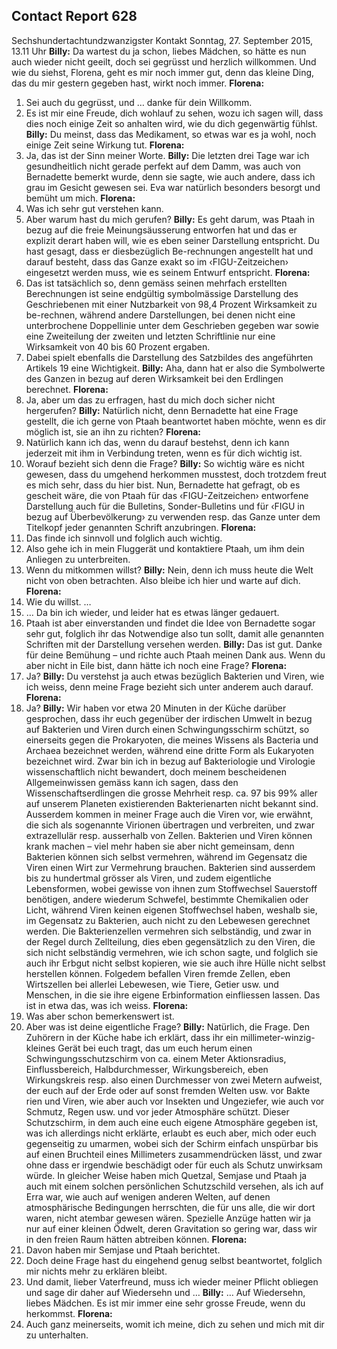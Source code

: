 ## Contact Report 628
Sechshundertachtundzwanzigster Kontakt
Sonntag, 27. September 2015, 13.11 Uhr
**Billy:**
Da wartest du ja schon, liebes Mädchen, so hätte es nun auch wieder nicht geeilt, doch sei gegrüsst und herzlich willkommen. Und wie du siehst, Florena, geht es mir noch immer gut, denn das kleine Ding, das du mir gestern gegeben hast, wirkt noch immer.
**Florena:**
1. Sei auch du gegrüsst, und … danke für dein Willkomm.
2. Es ist mir eine Freude, dich wohlauf zu sehen, wozu ich sagen will, dass dies noch einige Zeit so anhalten wird, wie du dich gegenwärtig fühlst.
**Billy:**
Du meinst, dass das Medikament, so etwas war es ja wohl, noch einige Zeit seine Wirkung tut.
**Florena:**
3. Ja, das ist der Sinn meiner Worte.
**Billy:**
Die letzten drei Tage war ich gesundheitlich nicht gerade perfekt auf dem Damm, was auch von Bernadette bemerkt wurde, denn sie sagte, wie auch andere, dass ich grau im Gesicht gewesen sei. Eva war natürlich besonders besorgt und bemüht um mich.
**Florena:**
4. Was ich sehr gut verstehen kann.
5. Aber warum hast du mich gerufen?
**Billy:**
Es geht darum, was Ptaah in bezug auf die freie Meinungsäusserung entworfen hat und das er explizit derart haben will, wie es eben seiner Darstellung entspricht. Du hast gesagt, dass er diesbezüglich Be-rechnungen angestellt hat und darauf besteht, dass das Ganze exakt so im ‹FIGU-Zeitzeichen› eingesetzt werden muss, wie es seinem Entwurf entspricht.
**Florena:**
6. Das ist tatsächlich so, denn gemäss seinen mehrfach erstellten Berechnungen ist seine endgültig symbolmässige Darstellung des Geschriebenen mit einer Nutzbarkeit von 98,4 Prozent Wirksamkeit zu be-rechnen, während andere Darstellungen, bei denen nicht eine unterbrochene Doppellinie unter dem Geschrieben gegeben war sowie eine Zweiteilung der zweiten und letzten Schriftlinie nur eine Wirksamkeit von 40 bis 60 Prozent ergaben.
7. Dabei spielt ebenfalls die Darstellung des Satzbildes des angeführten Artikels 19 eine Wichtigkeit.
**Billy:**
Aha, dann hat er also die Symbolwerte des Ganzen in bezug auf deren Wirksamkeit bei den Erdlingen berechnet.
**Florena:**
8. Ja, aber um das zu erfragen, hast du mich doch sicher nicht hergerufen?
**Billy:**
Natürlich nicht, denn Bernadette hat eine Frage gestellt, die ich gerne von Ptaah beantwortet haben möchte, wenn es dir möglich ist, sie an ihn zu richten?
**Florena:**
9. Natürlich kann ich das, wenn du darauf bestehst, denn ich kann jederzeit mit ihm in Verbindung treten, wenn es für dich wichtig ist.
10. Worauf bezieht sich denn die Frage?
**Billy:**
So wichtig wäre es nicht gewesen, dass du umgehend herkommen musstest, doch trotzdem freut es mich sehr, dass du hier bist. Nun, Bernadette hat gefragt, ob es gescheit wäre, die von Ptaah für das ‹FIGU-Zeitzeichen› entworfene Darstellung auch für die Bulletins, Sonder-Bulletins und für ‹FIGU in bezug auf Überbevölkerung› zu verwenden resp. das Ganze unter dem Titelkopf jeder genannten Schrift anzubringen.
**Florena:**
11. Das finde ich sinnvoll und folglich auch wichtig.
12. Also gehe ich in mein Fluggerät und kontaktiere Ptaah, um ihm dein Anliegen zu unterbreiten.
13. Wenn du mitkommen willst?
**Billy:**
Nein, denn ich muss heute die Welt nicht von oben betrachten. Also bleibe ich hier und warte auf dich.
**Florena:**
14. Wie du willst. …
15. … Da bin ich wieder, und leider hat es etwas länger gedauert.
16. Ptaah ist aber einverstanden und findet die Idee von Bernadette sogar sehr gut, folglich ihr das Notwendige also tun sollt, damit alle genannten Schriften mit der Darstellung versehen werden.
**Billy:**
Das ist gut. Danke für deine Bemühung – und richte auch Ptaah meinen Dank aus. Wenn du aber nicht in Eile bist, dann hätte ich noch eine Frage?
**Florena:**
17. Ja?
**Billy:**
Du verstehst ja auch etwas bezüglich Bakterien und Viren, wie ich weiss, denn meine Frage bezieht sich unter anderem auch darauf.
**Florena:**
18. Ja?
**Billy:**
Wir haben vor etwa 20 Minuten in der Küche darüber gesprochen, dass ihr euch gegenüber der irdischen Umwelt in bezug auf Bakterien und Viren durch einen Schwingungsschirm schützt, so einerseits gegen die Prokaryoten, die meines Wissens als Bacteria und Archaea bezeichnet werden, während eine dritte Form als Eukaryoten bezeichnet wird. Zwar bin ich in bezug auf Bakteriologie und Virologie wissenschaftlich nicht bewandert, doch meinem bescheidenen Allgemeinwissen gemäss kann ich sagen, dass den Wissenschaftserdlingen die grosse Mehrheit resp. ca. 97 bis 99% aller auf unserem Planeten existierenden Bakterienarten nicht bekannt sind. Ausserdem kommen in meiner Frage auch die Viren vor, wie erwähnt, die sich als sogenannte Virionen übertragen und verbreiten, und zwar extrazellulär resp. ausserhalb von Zellen. Bakterien und Viren können krank machen – viel mehr haben sie aber nicht gemeinsam, denn Bakterien können sich selbst vermehren, während im Gegensatz die Viren einen Wirt zur Vermehrung brauchen. Bakterien sind ausserdem bis zu hundertmal grösser als Viren, und zudem eigentliche Lebensformen, wobei gewisse von ihnen zum Stoffwechsel Sauerstoff benötigen, andere wiederum Schwefel, bestimmte Chemikalien oder Licht, während Viren keinen eigenen Stoffwechsel haben, weshalb sie, im Gegensatz zu Bakterien, auch nicht zu den Lebewesen gerechnet werden. Die Bakterienzellen vermehren sich selbständig, und zwar in der Regel durch Zellteilung, dies eben gegensätzlich zu den Viren, die sich nicht selbständig vermehren, wie ich schon sagte, und folglich sie auch ihr Erbgut nicht selbst kopieren, wie sie auch ihre Hülle nicht selbst herstellen können. Folgedem befallen Viren fremde Zellen, eben Wirtszellen bei allerlei Lebewesen, wie Tiere, Getier usw. und Menschen, in die sie ihre eigene Erbinformation einfliessen lassen. Das ist in etwa das, was ich weiss.
**Florena:**
19. Was aber schon bemerkenswert ist.
20. Aber was ist deine eigentliche Frage?
**Billy:**
Natürlich, die Frage. Den Zuhörern in der Küche habe ich erklärt, dass ihr ein millimeter-winzig-kleines Gerät bei euch tragt, das um euch herum einen Schwingungsschutzschirm von ca. einem Meter Aktionsradius, Einflussbereich, Halbdurchmesser, Wirkungsbereich, eben Wirkungskreis resp. also einen Durchmesser von zwei Metern aufweist, der euch auf der Erde oder auf sonst fremden Welten usw. vor Bakte rien und Viren, wie aber auch vor Insekten und Ungeziefer, wie auch vor Schmutz, Regen usw. und vor jeder Atmosphäre schützt. Dieser Schutzschirm, in dem auch eine euch eigene Atmosphäre gegeben ist, was ich allerdings nicht erklärte, erlaubt es euch aber, mich oder euch gegenseitig zu umarmen, wobei sich der Schirm einfach unspürbar bis auf einen Bruchteil eines Millimeters zusammendrücken lässt, und zwar ohne dass er irgendwie beschädigt oder für euch als Schutz unwirksam würde. In gleicher Weise haben mich Quetzal, Semjase und Ptaah ja auch mit einem solchen persönlichen Schutzschild versehen, als ich auf Erra war, wie auch auf wenigen anderen Welten, auf denen atmosphärische Bedingungen herrschten, die für uns alle, die wir dort waren, nicht atembar gewesen wären.
Spezielle Anzüge hatten wir ja nur auf einer kleinen Ödwelt, deren Gravitation so gering war, dass wir in den freien Raum hätten abtreiben können.
**Florena:**
21. Davon haben mir Semjase und Ptaah berichtet.
22. Doch deine Frage hast du eingehend genug selbst beantwortet, folglich mir nichts mehr zu erklären bleibt.
23. Und damit, lieber Vaterfreund, muss ich wieder meiner Pflicht obliegen und sage dir daher auf Wiedersehn und …
**Billy:**
… Auf Wiedersehn, liebes Mädchen. Es ist mir immer eine sehr grosse Freude, wenn du herkommst.
**Florena:**
24. Auch ganz meinerseits, womit ich meine, dich zu sehen und mich mit dir zu unterhalten.